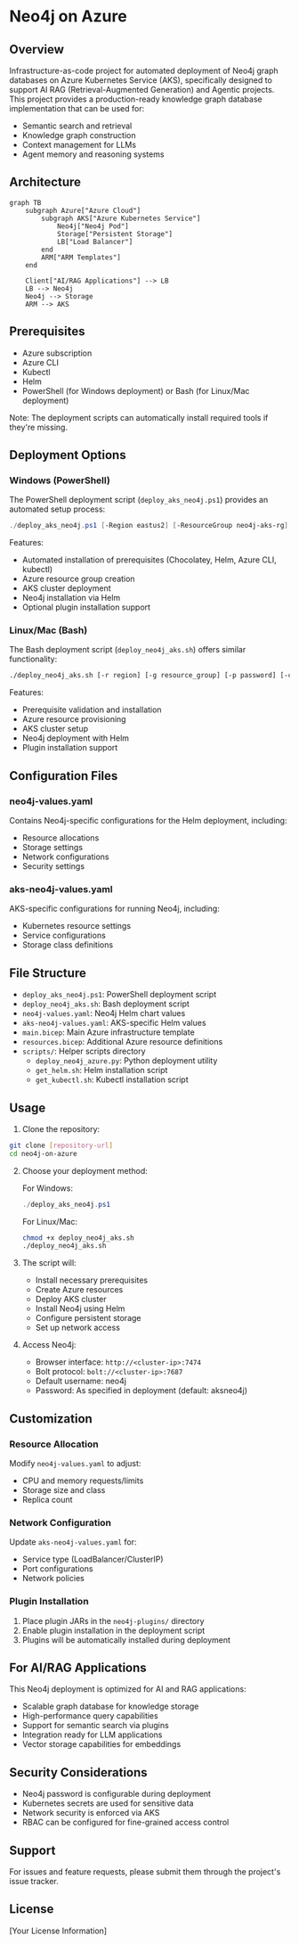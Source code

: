 # Neo4j on Azure

## Overview
Infrastructure-as-code project for automated deployment of Neo4j graph databases on Azure Kubernetes Service (AKS), specifically designed to support AI RAG (Retrieval-Augmented Generation) and Agentic projects. This project provides a production-ready knowledge graph database implementation that can be used for:
- Semantic search and retrieval
- Knowledge graph construction
- Context management for LLMs
- Agent memory and reasoning systems

## Architecture

```mermaid
graph TB
    subgraph Azure["Azure Cloud"]
        subgraph AKS["Azure Kubernetes Service"]
            Neo4j["Neo4j Pod"]
            Storage["Persistent Storage"]
            LB["Load Balancer"]
        end
        ARM["ARM Templates"]
    end
    
    Client["AI/RAG Applications"] --> LB
    LB --> Neo4j
    Neo4j --> Storage
    ARM --> AKS
```

## Prerequisites
- Azure subscription
- Azure CLI
- Kubectl
- Helm
- PowerShell (for Windows deployment) or Bash (for Linux/Mac deployment)

Note: The deployment scripts can automatically install required tools if they're missing.

## Deployment Options

### Windows (PowerShell)
The PowerShell deployment script (`deploy_aks_neo4j.ps1`) provides an automated setup process:

```powershell
./deploy_aks_neo4j.ps1 [-Region eastus2] [-ResourceGroup neo4j-aks-rg] [-Password aksneo4j] [-ClusterName az-neo4j-cluster] [-Namespace neo4j]
```

Features:
- Automated installation of prerequisites (Chocolatey, Helm, Azure CLI, kubectl)
- Azure resource group creation
- AKS cluster deployment
- Neo4j installation via Helm
- Optional plugin installation support

### Linux/Mac (Bash)
The Bash deployment script (`deploy_neo4j_aks.sh`) offers similar functionality:

```bash
./deploy_neo4j_aks.sh [-r region] [-g resource_group] [-p password] [-c cluster_name]
```

Features:
- Prerequisite validation and installation
- Azure resource provisioning
- AKS cluster setup
- Neo4j deployment with Helm
- Plugin installation support

## Configuration Files

### neo4j-values.yaml
Contains Neo4j-specific configurations for the Helm deployment, including:
- Resource allocations
- Storage settings
- Network configurations
- Security settings

### aks-neo4j-values.yaml
AKS-specific configurations for running Neo4j, including:
- Kubernetes resource settings
- Service configurations
- Storage class definitions

## File Structure
- `deploy_aks_neo4j.ps1`: PowerShell deployment script
- `deploy_neo4j_aks.sh`: Bash deployment script
- `neo4j-values.yaml`: Neo4j Helm chart values
- `aks-neo4j-values.yaml`: AKS-specific Helm values
- `main.bicep`: Main Azure infrastructure template
- `resources.bicep`: Additional Azure resource definitions
- `scripts/`: Helper scripts directory
  - `deploy_neo4j_azure.py`: Python deployment utility
  - `get_helm.sh`: Helm installation script
  - `get_kubectl.sh`: Kubectl installation script

## Usage

1. Clone the repository:
```bash
git clone [repository-url]
cd neo4j-on-azure
```

2. Choose your deployment method:

   For Windows:
   ```powershell
   ./deploy_aks_neo4j.ps1
   ```

   For Linux/Mac:
   ```bash
   chmod +x deploy_neo4j_aks.sh
   ./deploy_neo4j_aks.sh
   ```

3. The script will:
   - Install necessary prerequisites
   - Create Azure resources
   - Deploy AKS cluster
   - Install Neo4j using Helm
   - Configure persistent storage
   - Set up network access

4. Access Neo4j:
   - Browser interface: `http://<cluster-ip>:7474`
   - Bolt protocol: `bolt://<cluster-ip>:7687`
   - Default username: neo4j
   - Password: As specified in deployment (default: aksneo4j)

## Customization

### Resource Allocation
Modify `neo4j-values.yaml` to adjust:
- CPU and memory requests/limits
- Storage size and class
- Replica count

### Network Configuration
Update `aks-neo4j-values.yaml` for:
- Service type (LoadBalancer/ClusterIP)
- Port configurations
- Network policies

### Plugin Installation
1. Place plugin JARs in the `neo4j-plugins/` directory
2. Enable plugin installation in the deployment script
3. Plugins will be automatically installed during deployment

## For AI/RAG Applications

This Neo4j deployment is optimized for AI and RAG applications:
- Scalable graph database for knowledge storage
- High-performance query capabilities
- Support for semantic search via plugins
- Integration ready for LLM applications
- Vector storage capabilities for embeddings

## Security Considerations
- Neo4j password is configurable during deployment
- Kubernetes secrets are used for sensitive data
- Network security is enforced via AKS
- RBAC can be configured for fine-grained access control

## Support
For issues and feature requests, please submit them through the project's issue tracker.

## License
[Your License Information]
